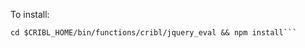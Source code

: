 To install:

```cp -R ./src/* $CRIBL_HOME/bin/functions/cribl/jquery_eval
cd $CRIBL_HOME/bin/functions/cribl/jquery_eval && npm install```